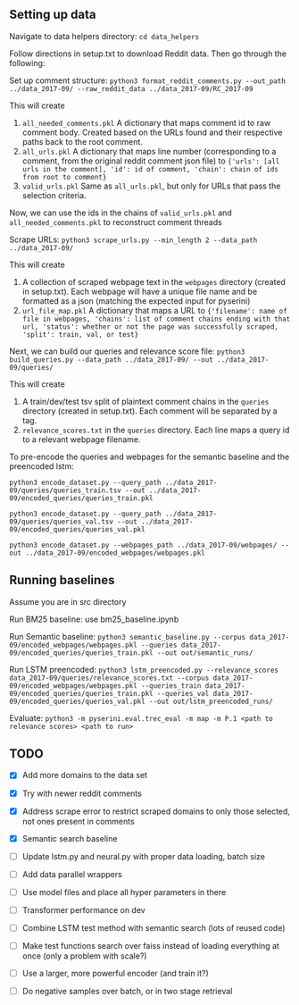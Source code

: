 ## Setting up data

Navigate to data helpers directory: ```cd data_helpers```

Follow directions in setup.txt to download Reddit data. Then go through the following:

Set up comment structure: ```python3 format_reddit_comments.py --out_path ../data_2017-09/ --raw_reddit_data ../data_2017-09/RC_2017-09```

This will create 
1. ```all_needed_comments.pkl``` A dictionary that maps comment id to raw comment body. Created based on the URLs found and their respective paths back to the root comment.
2. ```all_urls.pkl``` A dictionary that maps line number (corresponding to a comment, from the original reddit comment json file) to ```{'urls': [all urls in the comment], 'id': id of comment, 'chain': chain of ids from root to comment}```
3. ```valid_urls.pkl``` Same as ```all_urls.pkl```, but only for URLs that pass the selection criteria. 

Now, we can use the ids in the chains of ```valid_urls.pkl``` and ```all_needed_comments.pkl``` to reconstruct comment threads

Scrape URLs: ```python3 scrape_urls.py --min_length 2 --data_path ../data_2017-09/```

This will create
1. A collection of scraped webpage text in the ```webpages``` directory (created in setup.txt). Each webpage will have a unique file name and be formatted as a json (matching the expected input for pyserini)
2. ```url_file_map.pkl``` A dictionary that maps a URL to ```{'filename': name of file in webpages, 'chains': list of comment chains ending with that url, 'status': whether or not the page was successfully scraped, 'split': train, val, or test}```

Next, we can build our queries and relevance score file: ```python3 build_queries.py --data_path ../data_2017-09/ --out ../data_2017-09/queries/```

This will create
1. A train/dev/test tsv split of plaintext comment chains in the ```queries``` directory (created in setup.txt). Each comment will be separated by a <C> tag.
2. ```relevance_scores.txt``` in the ```queries``` directory. Each line maps a query id to a relevant webpage filename. 


To pre-encode the queries and webpages for the semantic baseline and the preencoded lstm:

```python3 encode_dataset.py --query_path ../data_2017-09/queries/queries_train.tsv --out ../data_2017-09/encoded_queries/queries_train.pkl```

```python3 encode_dataset.py --query_path ../data_2017-09/queries/queries_val.tsv --out ../data_2017-09/encoded_queries/queries_val.pkl```

```python3 encode_dataset.py --webpages_path ../data_2017-09/webpages/ --out ../data_2017-09/encoded_webpages/webpages.pkl```


## Running baselines

Assume you are in src directory

Run BM25 baseline: use bm25_baseline.ipynb

Run Semantic baseline: ```python3 semantic_baseline.py --corpus data_2017-09/encoded_webpages/webpages.pkl --queries data_2017-09/encoded_queries/queries_train.pkl --out out/semantic_runs/```

Run LSTM preencoded: ```python3 lstm_preencoded.py --relevance_scores data_2017-09/queries/relevance_scores.txt --corpus data_2017-09/encoded_webpages/webpages.pkl --queries_train data_2017-09/encoded_queries/queries_train.pkl --queries_val data_2017-09/encoded_queries/queries_val.pkl --out out/lstm_preencoded_runs/```

Evaluate: ```python3 -m pyserini.eval.trec_eval -m map -m P.1 <path to relevance scores> <path to run>```


## TODO
- [x] Add more domains to the data set
- [x] Try with newer reddit comments
- [x] Address scrape error to restrict scraped domains to only those selected, not ones present in comments
- [x] Semantic search baseline
- [ ] Update lstm.py and neural.py with proper data loading, batch size
- [ ] Add data parallel wrappers
- [ ] Use model files and place all hyper parameters in there
- [ ] Transformer performance on dev
- [ ] Combine LSTM test method with semantic search (lots of reused code)
- [ ] Make test functions search over faiss instead of loading everything at once (only a problem with scale?)
- [ ] Use a larger, more powerful encoder (and train it?)
- [ ] Do negative samples over batch, or in two stage retrieval


